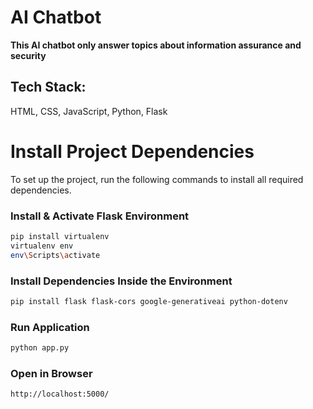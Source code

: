 # AI Chatbot

**This AI chatbot only answer topics about information assurance and security**

## Tech Stack:

HTML, CSS, JavaScript, Python, Flask

# Install Project Dependencies

To set up the project, run the following commands to install all required dependencies.

### Install & Activate Flask Environment

```bash
pip install virtualenv
virtualenv env
env\Scripts\activate
```

### Install Dependencies Inside the Environment

```bash
pip install flask flask-cors google-generativeai python-dotenv
```

### Run Application

```bash
python app.py
```

### Open in Browser

```bash
http://localhost:5000/
```
